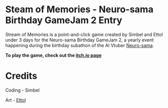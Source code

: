 # Steam of Memories - Neuro-sama Birthday GameJam 2 Entry
Stream of Memories is a point-and-click game created by Simbel and Ettol under 3 days for the Neuro-sama Birthday GameJam 2, a yearly event happening during the birthday subathon of the AI Vtuber [Neuro-sama](https://twitch.tv/vedal987).

**To play the game, check out the [itch.io page](https://simbel.itch.io/stream-of-memories)**

# Credits

Coding - Simbel

Art - [Ettol](https://www.instagram.com/ett0ll/)
